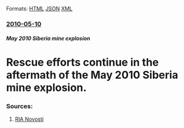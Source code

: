
Formats: [HTML](/news/2010/05/10/rescue-efforts-continue-in-the-aftermath-of-the-may-2010-siberia-mine-explosion.html)  [JSON](/news/2010/05/10/rescue-efforts-continue-in-the-aftermath-of-the-may-2010-siberia-mine-explosion.json)  [XML](/news/2010/05/10/rescue-efforts-continue-in-the-aftermath-of-the-may-2010-siberia-mine-explosion.xml)  

### [2010-05-10](/news/2010/05/10/index.md)

##### May 2010 Siberia mine explosion
# Rescue efforts continue in the aftermath of the May 2010 Siberia mine explosion. 




### Sources:

1. [RIA Novosti](http://en.rian.ru/russia/20100509/158947215.html)
